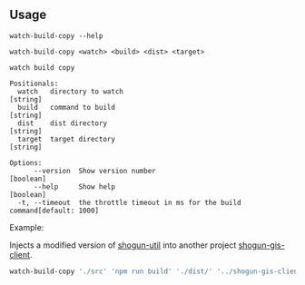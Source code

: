 Usage
-----

```
watch-build-copy --help
```

```
watch-build-copy <watch> <build> <dist> <target>

watch build copy

Positionals:
  watch   directory to watch                                            [string]
  build   command to build                                              [string]
  dist    dist directory                                                [string]
  target  target directory                                              [string]

Options:
      --version  Show version number                                   [boolean]
      --help     Show help                                             [boolean]
  -t, --timeout  the throttle timeout in ms for the build command[default: 1000]
```

Example:

Injects a modified version of [shogun-util](https://github.com/terrestris/shogun-util) into another project [shogun-gis-client](https://github.com/terrestris/shogun-gis-client).

```sh
watch-build-copy './src' 'npm run build' './dist/' '../shogun-gis-client/node_modules/@terrestris/shogun-util/dist/'
